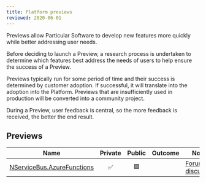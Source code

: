 ```yaml
---
title: Platform previews
reviewed: 2020-06-01
---
```


Previews allow Particular Software to develop new features more quickly while better addressing user needs.

Before deciding to launch a Preview, a research process is undertaken to determine which features best address the needs of users to help ensure the success of a Preview.

Previews typically run for some period of time and their success is determined by customer adoption. If successful, it will translate into the adoption into the Platform. Previews that are insufficiently used in production will be converted into a community project.

During a Preview, user feedback is central, so the more feedback is received, the better the end result. 

## Previews

| Name                       | Private | Public | Outcome    | Notes  |
|----------------------------|:-------:|:------:|:----------:|--------|
| [NServiceBus.AzureFunctions](LINK)|:white_check_mark:|:green_square:|  | [Forum discussion](LINK) |
